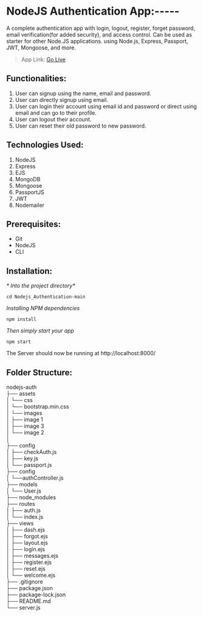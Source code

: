 # NodeJS Authentication App:-----

A complete authentication app with login, logout, register, forget password, email verification(for added security), and access control. Can be used as starter for other Node.JS applications. using Node.js, Express, Passport, JWT, Mongoose, and more.

> App Link:  [Go Live](https://node-validation.onrender.com/)

## Functionalities:

1. User can signup using the name, email and password.
2. User can directly signup using email.
3. User can login their account using email id and password or direct using email and can go to their profile.
4. User can logout their account.
5. User can reset their old password to new password.

## Technologies Used:

1.  NodeJS
2.  Express
3.  EJS
4.  MongoDB
5.  Mongoose
6.  PassportJS
7.  JWT
8.  Nodemailer

## Prerequisites:

- Git
- NodeJS
- CLI

## Installation:

_* Into the project directory*_

`cd Nodejs_Authentication-main`

_*Installing NPM dependencies*_

`npm install`

_*Then simply start your app*_

`npm start`

The Server should now be running at http://localhost:8000/

## Folder Structure:

nodejs-auth <br>
├── assets <br>
│ └── css <br>
│ └── bootstrap.min.css <br>
│ └── images <br>
│ ├── image 1 <br>
│ ├── image 3 <br>
│ └── image 2 <br>
│  
├── config <br>
│ ├── checkAuth.js <br>
│ ├── key.js <br>
│ └── passport.js <br>
├── config <br>
│ └──authController.js <br>
├── models <br>
│ └── User.js <br>
├── node_modules <br>
├── routes <br>
│ ├── auth.js <br>
│ └── index.js <br>
├── views <br>
│ ├── dash.ejs <br>
│ ├── forgot.ejs <br>
│ ├── layout.ejs <br>
│ ├── login.ejs <br>
│ ├── messages.ejs <br>
│ ├── register.ejs <br>
│ ├── reset.ejs <br>
│ └── welcome.ejs <br>
├── .gitignore <br>
├── package.json <br>
├── package-lock.json <br>
├── README.md <br>
└── server.js <br>

